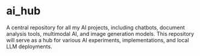 # ai_hub
A central repository for all my AI projects, including chatbots, document analysis tools, multimodal AI, and image generation models. This repository will serve as a hub for various AI experiments, implementations, and local LLM deployments.
